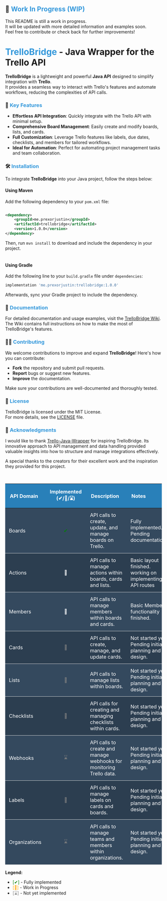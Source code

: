## 🚧 <span style="color: #3498DB;">Work In Progress (WIP)</span>

This README is still a work in progress.  
It will be updated with more detailed information and examples soon.  
Feel free to contribute or check back for further improvements!

# <span style="color: #3498DB;">TrelloBridge</span> - Java Wrapper for the Trello API

**TrelloBridge** is a lightweight and powerful **Java API** designed to simplify integration with **Trello**.  
It provides a seamless way to interact with Trello's features and automate workflows, reducing the complexities of API
calls.

### 🚀 <span style="color: #3498DB;">Key Features</span>

- **Effortless API Integration**: Quickly integrate with the Trello API with minimal setup.
- **Comprehensive Board Management**: Easily create and modify boards, lists, and cards.
- **Full Customization**: Leverage Trello features like labels, due dates, checklists, and members for tailored
  workflows.
- **Ideal for Automation**: Perfect for automating project management tasks and team collaboration.

### 🛠️ <span style="color: #3498DB;">Installation</span>

To integrate **TrelloBridge** into your Java project, follow the steps below:

#### Using Maven

Add the following dependency to your `pom.xml` file:

```xml

<dependency>
    <groupId>me.prexorjustin</groupId>
    <artifactId>trellobridge</artifactId>
    <version>1.0.0</version>
</dependency>
```

Then, run `mvn install` to download and include the dependency in your project.  
<br>

#### Using Gradle

Add the following line to your `build.gradle` file under `dependencies`:

```gradle
implementation 'me.prexorjustin:trellobridge:1.0.0'
```

Afterwards, sync your Gradle project to include the dependency.
<br>

### 📄 <span style="color: #3498DB;">Documentation</span>

For detailed documentation and usage examples, visit
the [TrelloBridge Wiki](https://github.com/PrexorJustin/TrelloBridge/wiki).  
The Wiki contains full instructions on how to make the most of TrelloBridge's features.

### 🧑‍💻 <span style="color: #3498DB;">Contributing</span>

We welcome contributions to improve and expand **TrelloBridge**! Here's how you can contribute:

- **Fork** the repository and submit pull requests.
- **Report** bugs or suggest new features.
- **Improve** the documentation.

Make sure your contributions are well-documented and thoroughly tested.

### 📜 <span style="color: #3498DB;">License</span>

TrelloBridge is licensed under the MIT License.  
For more details, see the [LICENSE](https://github.com/PrexorJustin/TrelloBridge/blob/master/LICENSE) file.

### 👏 <span style="color: #3498DB;">Acknowledgments</span>

I would like to thank [Trello-Java-Wrapper](https://github.com/taskadapter/trello-java-wrapper) for inspiring
TrelloBridge. Its innovative approach to API management and data handling provided valuable insights into how to
structure and manage integrations effectively.

A special thanks to the creators for their excellent work and the inspiration they provided for this project.

<br>

<table style="width: 100%; border-collapse: collapse;">
  <thead>
    <tr style="background-color: #2980b9; color: white; font-weight: bold; text-align: left;">
      <th style="padding: 15px;">API Domain</th>
      <th style="padding: 15px; text-align: center;">Implemented (✔/🚧/⌛)</th>
      <th style="padding: 15px;">Description</th>
      <th style="padding: 15px;">Notes</th>
    </tr>
  </thead>
  <tbody>
    <tr style="background-color: #34495e; border-bottom: 1px solid #ddd; color: white;">
      <td style="padding: 12px;">Boards</td>
      <td style="padding: 12px; text-align: center; color: green;">✔</td>
      <td style="padding: 12px;">API calls to create, update, and manage boards on Trello.</td>
      <td style="padding: 12px;">Fully implemented. <br> Pending documentation.</td>
    </tr>
    <tr style="background-color: #2c3e50; border-bottom: 1px solid #ddd; color: white;">
      <td style="padding: 12px;">Actions</td>
      <td style="padding: 12px; text-align: center;">🚧</td>
      <td style="padding: 12px;">API calls to manage actions within boards, cards and lists.</td>
      <td style="padding: 12px;">Basic layout finished. working on implementing API routes</td>
    </tr>
    <tr style="background-color: #34495e; border-bottom: 1px solid #ddd; color: white;">
      <td style="padding: 12px;">Members</td>
      <td style="padding: 12px; text-align: center;">🚧</td>
      <td style="padding: 12px;">API calls to manage members within boards and cards.</td>
      <td style="padding: 12px;">Basic Member functionality finished.</td>
    </tr>
    <tr style="background-color: #2c3e50; border-bottom: 1px solid #ddd; color: white;">
      <td style="padding: 12px;">Cards</td>
      <td style="padding: 12px; text-align: center;"><span style="color: grey;">🚧</span></td>
      <td style="padding: 12px;">API calls to create, manage, and update cards.</td>
      <td style="padding: 12px;">Not started yet. Pending initial planning and design.</td>
    </tr>
    <tr style="background-color: #34495e; border-bottom: 1px solid #ddd; color: white;">
      <td style="padding: 12px;">Lists</td>
      <td style="padding: 12px; text-align: center;"><span style="color: grey;">🚧</span></td>
      <td style="padding: 12px;">API calls to manage lists within boards.</td>
      <td style="padding: 12px;">Not started yet. Pending initial planning and design.</td>
    </tr>
    <tr style="background-color: #2c3e50; border-bottom: 1px solid #ddd; color: white;">
      <td style="padding: 12px;">Checklists</td>
      <td style="padding: 12px; text-align: center;"><span style="color: grey;">🚧</span></td>
      <td style="padding: 12px;">API calls for creating and managing checklists within cards.</td>
      <td style="padding: 12px;">Not started yet. Pending initial planning and design.</td>
    </tr>
    <tr style="background-color: #34495e; border-bottom: 1px solid #ddd; color: white;">
      <td style="padding: 12px;">Webhooks</td>
      <td style="padding: 12px; text-align: center;"><span style="color: grey;">⌛</span></td>
      <td style="padding: 12px;">API calls to create and manage webhooks for monitoring Trello data.</td>
      <td style="padding: 12px;">Not started yet. Pending initial planning and design.</td>
    </tr>
    <tr style="background-color: #2c3e50; border-bottom: 1px solid #ddd; color: white;">
      <td style="padding: 12px;">Labels</td>
      <td style="padding: 12px; text-align: center;"><span style="color: grey;">🚧</span></td>
      <td style="padding: 12px;">API calls to manage labels on cards and boards.</td>
      <td style="padding: 12px;">Not started yet. Pending initial planning and design.</td>
    </tr>
    <tr style="background-color: #34495e; border-bottom: 1px solid #ddd; color: white;">
      <td style="padding: 12px;">Organizations</td>
      <td style="padding: 12px; text-align: center;"><span style="color: grey;">⌛</span></td>
      <td style="padding: 12px;">API calls to manage teams and members within organizations.</td>
      <td style="padding: 12px;">Not started yet. Pending initial planning and design.</td>
    </tr>
  </tbody>
</table>

<p><strong>Legend:</strong></p>
<ul>
  <li><span style="color: green;">[✔]</span> - Fully implemented</li>
  <li><span style="color: orange;">[🚧]</span> - Work in Progress</li>
<li><span style="color: grey;">[⌛]</span> - Not yet implemented</li>
</ul>